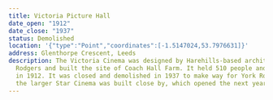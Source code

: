 ```yaml
---
title: Victoria Picture Hall
date_open: "1912"
date_close: "1937"
status: Demolished
location: '{"type":"Point","coordinates":[-1.5147024,53.7976631]}'
address: Glenthorpe Crescent, Leeds
description: The Victoria Cinema was designed by Harehills-based architect W.C.
  Rodgers and built the site of Coach Hall Farm. It held 510 people and opened
  in 1912. It was closed and demolished in 1937 to make way for York Road and
  the larger Star Cinema was built close by, which opened the next year.
---
```

